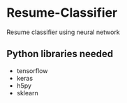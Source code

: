 # Resume-Classifier
Resume classifier using neural network

## Python libraries needed
- tensorflow
- keras
- h5py
- sklearn
